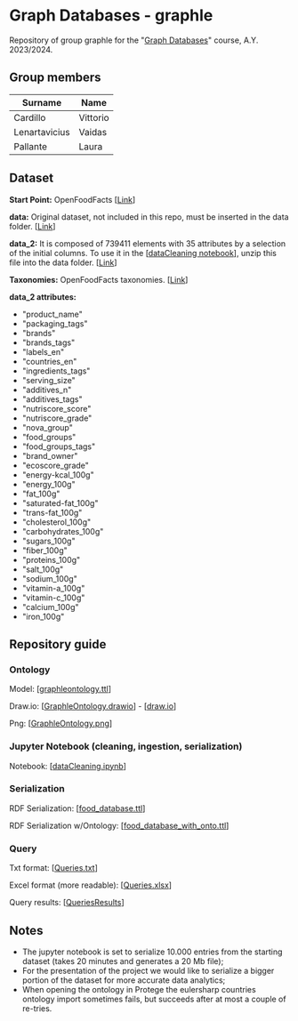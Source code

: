 # Graph Databases - graphle

Repository of group graphle for the "[Graph Databases](https://iiia.dei.unipd.it/education/database-2/)"
course, A.Y. 2023/2024. 

## Group members
| Surname   | Name      |
|-----------|-----------|
| Cardillo  | Vittorio	|
| Lenartavicius | Vaidas|
| Pallante  | Laura     |


## Dataset
**Start Point:** OpenFoodFacts [[Link](https://github.com/openfoodfacts)]  


**data:** Original dataset, not included in this repo, must be inserted in the data folder. [[Link](https://it.openfoodfacts.org/data)]

**data_2:** It is composed of 739411 elements with 35 attributes by a selection of the initial columns. To use it in the [[dataCleaning notebook](https://github.com/GreedyJacques/graphle/blob/main/code/dataCleaning.ipynb)], unzip this file into the data folder. [[Link](https://github.com/GreedyJacques/graphle/blob/main/data/data_2.zip)]

**Taxonomies:** OpenFoodFacts taxonomies. [[Link](https://github.com/openfoodfacts/openfoodfacts-server/tree/main/taxonomies)]

**data_2 attributes:**

* "product_name"
* "packaging_tags"
* "brands"
* "brands_tags"
* "labels_en"
* "countries_en"
* "ingredients_tags"
* "serving_size"
* "additives_n"
* "additives_tags"
* "nutriscore_score"
* "nutriscore_grade"
* "nova_group"
* "food_groups"
* "food_groups_tags"
* "brand_owner"
* "ecoscore_grade"
* "energy-kcal_100g"
* "energy_100g"
* "fat_100g"
* "saturated-fat_100g"
* "trans-fat_100g"
* "cholesterol_100g"
* "carbohydrates_100g"
* "sugars_100g"
* "fiber_100g"
* "proteins_100g"
* "salt_100g"
* "sodium_100g"
* "vitamin-a_100g"
* "vitamin-c_100g"
* "calcium_100g"
* "iron_100g"

## Repository guide

### Ontology

Model: [[graphleontology.ttl](https://github.com/GreedyJacques/graphle/blob/main/data/graphleontology.ttl)]

Draw.io: [[GraphleOntology.drawio](https://github.com/GreedyJacques/graphle/blob/main/docs/GraphleOntology.drawio)] - [[draw.io](draw.io)]

Png: [[GraphleOntology.png](https://github.com/GreedyJacques/graphle/blob/main/docs/GraphleOntology.png)]

### Jupyter Notebook (cleaning, ingestion, serialization)

Notebook: [[dataCleaning.ipynb](https://github.com/GreedyJacques/graphle/blob/main/code/dataCleaning.ipynb)]

### Serialization

RDF Serialization: [[food_database.ttl](https://github.com/GreedyJacques/graphle/blob/main/data/foodDB/food_database.ttl)]

RDF Serialization w/Ontology: [[food_database_with_onto.ttl](https://github.com/GreedyJacques/graphle/blob/main/data/foodDB/food_database_with_onto.ttl)]

### Query

Txt format: [[Queries.txt](https://github.com/GreedyJacques/graphle/blob/main/docs/Queries.txt)]

Excel format (more readable): [[Queries.xlsx](https://github.com/GreedyJacques/graphle/blob/main/docs/Queries.xlsx)]

Query results: [[QueriesResults](https://github.com/GreedyJacques/graphle/blob/main/docs/QueryResults/)]

## Notes

- The jupyter notebook is set to serialize 10.000 entries from the starting dataset (takes 20 minutes and generates a 20 Mb file);
- For the presentation of the project we would like to serialize a bigger portion of the dataset for more accurate data analytics;
- When opening the ontology in Protege the eulersharp countries ontology import sometimes fails, but succeeds after at most a couple of re-tries. 
